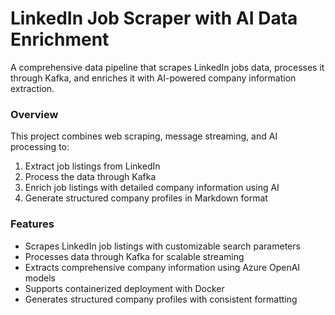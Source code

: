 # LinkedIn Job Scraper with AI Data Enrichment
A comprehensive data pipeline that scrapes LinkedIn jobs data, processes it through Kafka, and enriches it with AI-powered company information extraction.

### Overview
This project combines web scraping, message streaming, and AI processing to:

1. Extract job listings from LinkedIn
2. Process the data through Kafka
3. Enrich job listings with detailed company information using AI
4. Generate structured company profiles in Markdown format
### Features
* Scrapes LinkedIn job listings with customizable search parameters
* Processes data through Kafka for scalable streaming
* Extracts comprehensive company information using Azure OpenAI models
* Supports containerized deployment with Docker
* Generates structured company profiles with consistent formatting